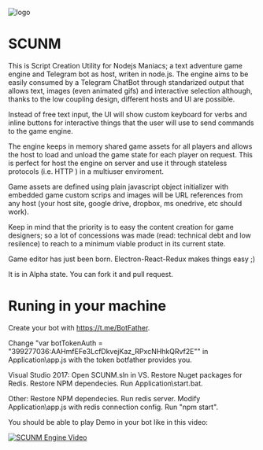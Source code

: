 ![logo](logo.png)
# SCUNM


This is Script Creation Utility for Nodejs Maniacs; a text adventure game engine and Telegram bot as host, writen in node.js. The engine aims to be easily consumed by a Telegram ChatBot through standarized output that allows text, images (even animated gifs) and interactive selection although, thanks to the low coupling design, different hosts and UI are possible.

Instead of free text input, the UI will show custom keyboard for verbs and inline buttons for interactive things that the user will use to send commands to the game engine.

The engine keeps in memory shared game assets for all players and allows the host to load and unload the game state for each player on request. This is perfect for host the engine on server and use it through stateless protocols (i.e. HTTP ) in a multiuser enviroment.

Game assets are defined using plain javascript object initializer with embedded game custom scrips and images will be URL references from any host (your host site, google drive, dropbox, ms onedrive, etc should work).

Keep in mind that the priority is to easy the content creation for game designers; so a lot of concessions was made (read: technical debt and low resilence) to reach to a minimum viable product in its current state.

Game editor has just been born. Electron-React-Redux makes things easy ;)

It is in Alpha state. You can fork it and pull request.

# Runing in your machine

Create your bot with https://t.me/BotFather.

Change "var botTokenAuth = "399277036:AAHmfEFe3LcfDkvejKaz_RPxcNHhkQRvf2E"" in Application\app.js with the token botfather provides you.

Visual Studio 2017:
Open SCUNM.sln in VS. Restore Nuget packages for Redis. Restore NPM dependecies. Run Application\start.bat.

Other:
Restore NPM dependecies. Run redis server. Modify Application\app.js with redis connection config. Run "npm start".

You should be able to play Demo in your bot like in this video:

[![SCUNM Engine Video](http://img.youtube.com/vi/DKBtBOK7imI/0.jpg)](https://www.youtube.com/watch?v=DKBtBOK7imI "SCUNM Engine demo")






